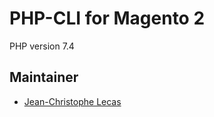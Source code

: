 # PHP-CLI for Magento 2

PHP version 7.4

## Maintainer

* [Jean-Christophe Lecas](jeanchristophelecas@gmail.com)
